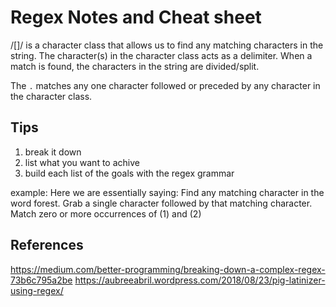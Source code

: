 # Regex Notes and Cheat sheet

/[]/ is a character class that allows us to find any matching characters in the string. The character(s) in the character class acts as a delimiter. When a match is found, the characters in the string are divided/split.

The `.` matches any one character followed or preceded by any character in the character class.

## Tips
1. break it down
2. list what you want to achive
3. build each list of the goals with the regex grammar

example:
Here we are essentially saying:
Find any matching character in the word forest.
Grab a single character followed by that matching character.
Match zero or more occurrences of (1) and (2)


## References
https://medium.com/better-programming/breaking-down-a-complex-regex-73b6c795a2be
https://aubreeabril.wordpress.com/2018/08/23/pig-latinizer-using-regex/